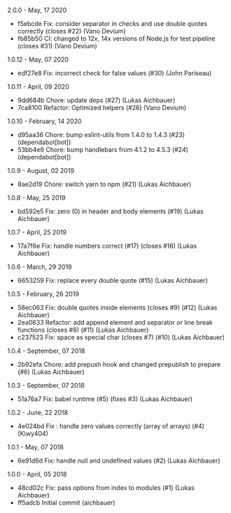 2.0.0 - May, 17 2020

* f5ebcde Fix: consider separator in checks and use double quotes correctly (closes #22) (Vano Devium)
* fb85b50 CI: changed to 12x, 14x versions of Node.js for test pipeline (closes #31) (Vano Devium)

1.0.12 - May, 07 2020

* edf27e8 Fix: incorrect check for false values (#30) (John Pariseau)

1.0.11 - April, 09 2020

* 9dd684b Chore: update deps (#27) (Lukas Aichbauer)
* 7ca8100 Refactor: Optimized helpers (#26) (Vano Devium)

1.0.10 - February, 14 2020

* d95aa36 Chore: bump eslint-utils from 1.4.0 to 1.4.3 (#23) (dependabot[bot])
* 53bb4e9 Chore: bump handlebars from 4.1.2 to 4.5.3 (#24) (dependabot[bot])

1.0.9 - August, 02 2019

* 8ae2d19 Chore: switch yarn to npm (#21) (Lukas Aichbauer)

1.0.8 - May, 25 2019

* bd592e5 Fix: zero (0) in header and body elements (#19) (Lukas Aichbauer)

1.0.7 - April, 25 2019

* 17a7f6e Fix: handle numbers correct (#17) (closes #16) (Lukas Aichbauer)

1.0.6 - March, 29 2019

* 6653259 Fix: replace every double quote (#15) (Lukas Aichbauer)

1.0.5 - February, 26 2019

* 58ec063 Fix: double quotes inside elements (closes #9) (#12) (Lukas Aichbauer)
* 2ea0633 Refactor: add append element and separator or line break functions (closes #8) (#11) (Lukas Aichbauer)
* c237523 Fix: space as special char (closes #7) (#10) (Lukas Aichbauer)

1.0.4 - September, 07 2018

* 2b92efa Chore: add prepush hook and changed prepublish to prepare (#6) (Lukas Aichbauer)

1.0.3 - September, 07 2018

* 51a76a7 Fix: babel runtime (#5) (fixes #3) (Lukas Aichbauer)

1.0.2 - June, 22 2018

* 4e024bd Fix : handle zero values correctly (array of arrays) (#4) (Kiwy404)

1.0.1 - May, 07 2018

* 6e91d6d Fix: handle null and undefined values (#2) (Lukas Aichbauer)

1.0.0 - April, 05 2018

* 48cd02c Fix: pass options from index to modules (#1) (Lukas Aichbauer)
* ff5adcb Initial commit (aichbauer)

